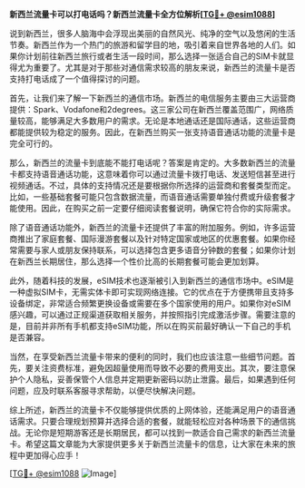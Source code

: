 **新西兰流量卡可以打电话吗？新西兰流量卡全方位解析[[TG💪+ @esim1088](https://t.me/s/esim1088)]**

说到新西兰，很多人脑海中会浮现出美丽的自然风光、纯净的空气以及悠闲的生活节奏。新西兰作为一个热门的旅游和留学目的地，吸引着来自世界各地的人们。如果你计划前往新西兰旅行或者生活一段时间，那么选择一张适合自己的SIM卡就显得尤为重要了。尤其是对于那些对通信需求较高的朋友来说，新西兰的流量卡是否支持打电话成了一个值得探讨的问题。

首先，让我们来了解一下新西兰的通信市场。新西兰的电信服务主要由三大运营商提供：Spark、Vodafone和2degrees。这三家公司在新西兰覆盖范围广，网络质量较高，能够满足大多数用户的需求。无论是本地通话还是国际通话，这些运营商都能提供较为稳定的服务。因此，在新西兰购买一张支持语音通话功能的流量卡是完全可行的。

那么，新西兰的流量卡到底能不能打电话呢？答案是肯定的。大多数新西兰的流量卡都支持语音通话功能，这意味着你可以通过流量卡拨打电话、发送短信甚至进行视频通话。不过，具体的支持情况还是要根据你所选择的运营商和套餐类型而定。比如，一些基础套餐可能只包含数据流量，而语音通话需要单独付费或升级套餐才能使用。因此，在购买之前一定要仔细阅读套餐说明，确保它符合你的实际需求。

除了语音通话功能外，新西兰的流量卡还提供了丰富的附加服务。例如，许多运营商推出了家庭套餐、国际漫游套餐以及针对特定国家或地区的优惠套餐。如果你经常需要与家人或朋友保持联系，可以选择包含更多语音分钟数的套餐；如果你计划在新西兰长期居住，那么选择一个性价比高的长期套餐可能会更加划算。

此外，随着科技的发展，eSIM技术也逐渐被引入到新西兰的通信市场中。eSIM是一种虚拟SIM卡，无需实体卡即可实现网络连接。它的优点在于方便携带且支持多设备绑定，非常适合频繁更换设备或需要在多个国家使用的用户。如果你对eSIM感兴趣，可以通过正规渠道获取相关服务，并按照指引完成激活步骤。需要注意的是，目前并非所有手机都支持eSIM功能，所以在购买前最好确认一下自己的手机是否兼容。

当然，在享受新西兰流量卡带来的便利的同时，我们也应该注意一些细节问题。首先，要关注资费标准，避免因超量使用而导致不必要的费用支出。其次，要注意保护个人隐私，妥善保管个人信息并定期更新密码以防止泄露。最后，如果遇到任何问题，应及时联系客服寻求帮助，以便尽快解决问题。

综上所述，新西兰的流量卡不仅能够提供优质的上网体验，还能满足用户的语音通话需求。只要合理规划预算并选择合适的套餐，就能轻松应对各种场景下的通信挑战。无论你是短期游客还是长期居民，都可以找到一款适合自己需求的新西兰流量卡。希望这篇文章能为大家提供更多关于新西兰流量卡的信息，让大家在未来的旅程中更加得心应手！

[[TG💪+ @esim1088](https://t.me/s/esim1088) ![Image](https://i.postimg.cc/4NQfJmqS/Snipaste-2025-05-13-00-14-12.png)]